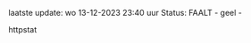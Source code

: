 laatste update: 
wo 13-12-2023 23:40   uur 
Status: FAALT - geel - 
<div class="service Y">httpstat</div>